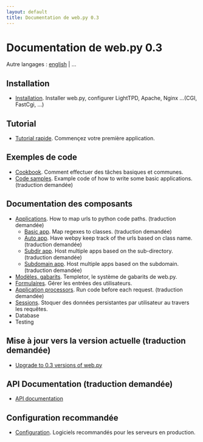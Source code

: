 ```yaml
---
layout: default
title: Documentation de web.py 0.3
---
```


# Documentation de web.py 0.3

Autre langages : [english](/docs/0.3) | ...

## Installation
* [Installation](/install/fr). Installer web.py, configurer LightTPD, Apache, Nginx ...(CGI, FastCgi, ...)

## Tutorial

* [Tutorial rapide](/tutorial3.fr). Commençez  votre première application.

## Exemples de code

* [Cookbook](/cookbook/fr). Comment effectuer des tâches basiques et communes. 
* [Code samples](/src). Example code of how to write some basic applications. (traduction demandée)

## Documentation des composants
* [Applications](/docs/0.3/apps). How to map urls to python code paths. (traduction demandée)
    * [Basic app](/docs/0.3/apps/basic). Map regexes to classes. (traduction demandée)
    * [Auto app](/docs/0.3/apps/auto). Have webpy keep track of the urls based on class name. (traduction demandée)
    * [Subdir app](/docs/0.3/apps/subdir). Host multiple apps based on the sub-directory. (traduction demandée)
    * [Subdomain app](/docs/0.3/apps/subdomain). Host multiple apps based on the subdomain. (traduction demandée)
* [Modèles, gabarits](/docs/0.3/templetor.fr). Templetor, le système de gabarits de web.py.
* [Formulaires](/docs/0.3/form.fr). Gérer les entrées des utilisateurs.
* [Application processors](/docs/0.3/app_processors). Run code before each request. (traduction demandée)
* [Sessions](/docs/0.3/sessions/fr). Stoquer des données persistantes par utilisateur au travers les requêtes.
* Database
* Testing

## Mise à jour vers la version actuelle (traduction demandée)

* [Upgrade to 0.3 versions of web.py](/docs/0.3/upgrade)  


## API Documentation (traduction demandée)

* [API documentation](/docs/0.3/api)

## Configuration recommandée

* [Configuration](/recommended_setup/fr). Logiciels recommandés pour les serveurs en production.